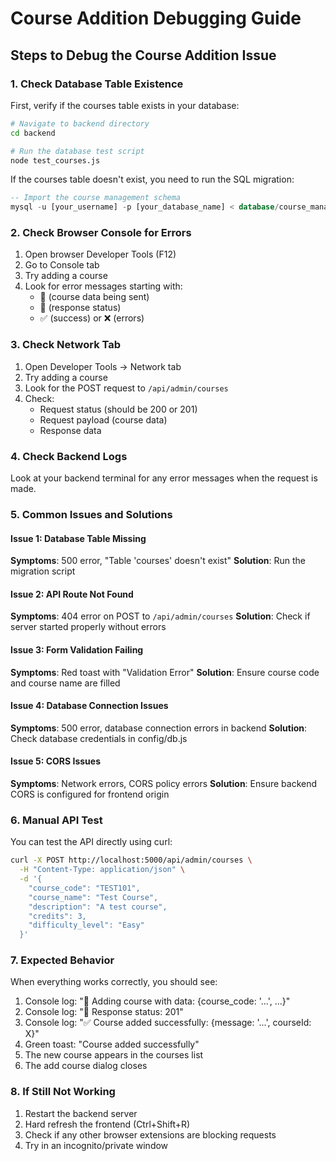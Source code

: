 # Course Addition Debugging Guide

## Steps to Debug the Course Addition Issue

### 1. Check Database Table Existence
First, verify if the courses table exists in your database:

```bash
# Navigate to backend directory
cd backend

# Run the database test script
node test_courses.js
```

If the courses table doesn't exist, you need to run the SQL migration:

```sql
-- Import the course management schema
mysql -u [your_username] -p [your_database_name] < database/course_management_updates.sql
```

### 2. Check Browser Console for Errors
1. Open browser Developer Tools (F12)
2. Go to Console tab
3. Try adding a course
4. Look for error messages starting with:
   - 🔄 (course data being sent)
   - 📡 (response status)
   - ✅ (success) or ❌ (errors)

### 3. Check Network Tab
1. Open Developer Tools → Network tab
2. Try adding a course
3. Look for the POST request to `/api/admin/courses`
4. Check:
   - Request status (should be 200 or 201)
   - Request payload (course data)
   - Response data

### 4. Check Backend Logs
Look at your backend terminal for any error messages when the request is made.

### 5. Common Issues and Solutions

#### Issue 1: Database Table Missing
**Symptoms**: 500 error, "Table 'courses' doesn't exist"
**Solution**: Run the migration script

#### Issue 2: API Route Not Found
**Symptoms**: 404 error on POST to `/api/admin/courses`
**Solution**: Check if server started properly without errors

#### Issue 3: Form Validation Failing
**Symptoms**: Red toast with "Validation Error"
**Solution**: Ensure course code and course name are filled

#### Issue 4: Database Connection Issues
**Symptoms**: 500 error, database connection errors in backend
**Solution**: Check database credentials in config/db.js

#### Issue 5: CORS Issues
**Symptoms**: Network errors, CORS policy errors
**Solution**: Ensure backend CORS is configured for frontend origin

### 6. Manual API Test
You can test the API directly using curl:

```bash
curl -X POST http://localhost:5000/api/admin/courses \
  -H "Content-Type: application/json" \
  -d '{
    "course_code": "TEST101",
    "course_name": "Test Course",
    "description": "A test course",
    "credits": 3,
    "difficulty_level": "Easy"
  }'
```

### 7. Expected Behavior
When everything works correctly, you should see:
1. Console log: "🔄 Adding course with data: {course_code: '...', ...}"
2. Console log: "📡 Response status: 201"
3. Console log: "✅ Course added successfully: {message: '...', courseId: X}"
4. Green toast: "Course added successfully"
5. The new course appears in the courses list
6. The add course dialog closes

### 8. If Still Not Working
1. Restart the backend server
2. Hard refresh the frontend (Ctrl+Shift+R)
3. Check if any other browser extensions are blocking requests
4. Try in an incognito/private window
